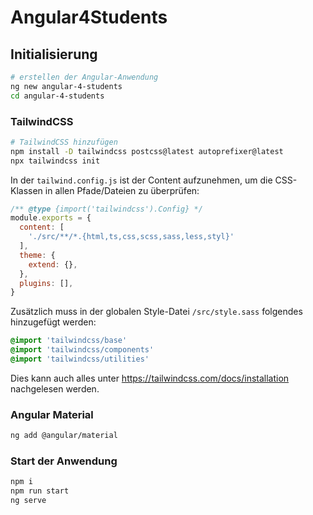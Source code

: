 # Angular4Students

## Initialisierung
```bash
# erstellen der Angular-Anwendung
ng new angular-4-students
cd angular-4-students
```

### TailwindCSS
```bash
# TailwindCSS hinzufügen
npm install -D tailwindcss postcss@latest autoprefixer@latest
npx tailwindcss init
```

In der `tailwind.config.js` ist der Content aufzunehmen, um die CSS-Klassen in allen Pfade/Dateien zu überprüfen:
```javascript
/** @type {import('tailwindcss').Config} */
module.exports = {
  content: [
    './src/**/*.{html,ts,css,scss,sass,less,styl}'
  ],
  theme: {
    extend: {},
  },
  plugins: [],
}
```

Zusätzlich muss in der globalen Style-Datei `/src/style.sass` folgendes hinzugefügt werden:
```sass
@import 'tailwindcss/base'
@import 'tailwindcss/components'
@import 'tailwindcss/utilities'
```

Dies kann auch alles unter https://tailwindcss.com/docs/installation nachgelesen werden.

### Angular Material
```bash
ng add @angular/material
```

### Start der Anwendung
```bash
npm i
npm run start
ng serve
```